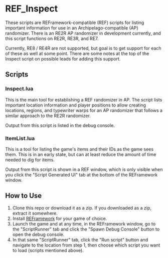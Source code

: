 # REF_Inspect
These scripts are REFramework-compatible (REF) scripts for listing important information for use in an Archipelago-compatible (AP) randomizer. There is an RE2R AP randomizer in development currently, and this script functions on RE2R, RE3R, and RE7.

Currently, RE8 / RE4R are not supported, but goal is to get support for each of these as well at some point. There are some notes at the top of the Inspect script on possible leads for adding this support.

## Scripts
### Inspect.lua
This is the main tool for establishing a REF randomizer in AP. The script lists important location information and player positions to allow creating locations, regions, and typewriter warps for an AP randomizer that follows a similar approach to the RE2R randomizer.

Output from this script is listed in the debug console.

### ItemList.lua
This is a tool for listing the game's items and their IDs as the game sees them. This is in an early state, but can at least reduce the amount of time needed to dig for items.

Output from this script is shown in a REF window, which is only visible when you click the "Script Generated UI" tab at the bottom of the REFramework window.

## How to Use

1. Clone this repo or download it as a zip. If you downloaded as a zip, extract it somewhere.
2. Install [REFramework](https://github.com/praydog/REFramework) for your game of choice. 
3. Launch the game and at any time, in the REFramework window, go to the "ScriptRunner" tab and click the "Spawn Debug Console" button to open the debug console.
4. In that same "ScriptRunner" tab, click the "Run script" button and navigate to the location from step 1, then choose which script you want to load (scripts mentioned above).
